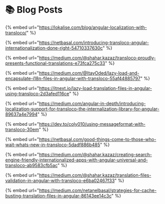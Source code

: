 # 📚 Blog Posts

{% embed url="https://lokalise.com/blog/angular-localization-with-transloco/" %}

{% embed url="https://netbasal.com/introducing-transloco-angular-internationalization-done-right-54710337630c" %}

{% embed url="https://medium.com/@shahar.kazaz/transloco-proudly-presents-functional-translations-e73fca275c33" %}

{% embed url="https://medium.com/@ItayOded/lazy-load-and-encapsulate-i18n-files-in-angular-with-transloco-55af44885797" %}

{% embed url="https://itnext.io/lazy-load-translation-files-in-angular-using-transloco-2d3afed116ce" %}

{% embed url="https://medium.com/angular-in-depth/introducing-localization-support-for-transloco-the-internalization-library-for-angular-89637a4e7994" %}

{% embed url="https://dev.to/coly010/using-messageformat-with-transloco-30em" %}

{% embed url="https://netbasal.com/good-things-come-to-those-who-wait-whats-new-in-transloco-5dadf886b485" %}

{% embed url="https://medium.com/@shahar.kazaz/creating-search-engine-friendly-internationalized-apps-with-angular-universal-and-transloco-ab9583cfb5ac" %}

{% embed url="https://medium.com/@shahar.kazaz/translation-files-validation-in-angular-with-transloco-e6ba02467f33" %}

{% embed url="https://medium.com/netanelbasal/strategies-for-cache-busting-translation-files-in-angular-86143ee14c3c" %}
